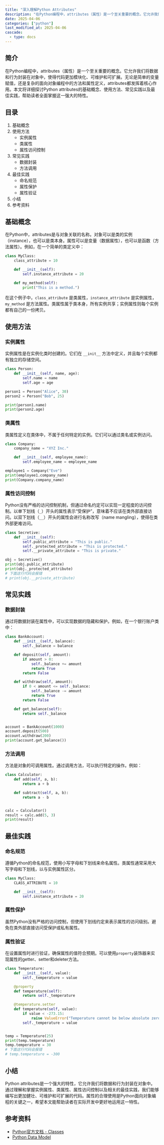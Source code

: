 ```yaml
---
title: "深入理解Python Attributes"
description: "在Python编程中，attributes（属性）是一个至关重要的概念。它允许我们将数据和行为封装在对象中，使得代码更加模块化、可维护和可扩展。无论是简单的变量赋值，还是复杂的面向对象编程中的方法和属性定义，attributes都发挥着核心作用。本文将详细探讨Python attributes的基础概念、使用方法、常见实践以及最佳实践，帮助读者全面掌握这一强大的特性。"
date: 2025-04-06
categories: ["python"]
last_modified_at: 2025-04-06
cascade:
  - type: docs
---
```



## 简介
在Python编程中，attributes（属性）是一个至关重要的概念。它允许我们将数据和行为封装在对象中，使得代码更加模块化、可维护和可扩展。无论是简单的变量赋值，还是复杂的面向对象编程中的方法和属性定义，attributes都发挥着核心作用。本文将详细探讨Python attributes的基础概念、使用方法、常见实践以及最佳实践，帮助读者全面掌握这一强大的特性。

<!-- more -->
## 目录
1. 基础概念
2. 使用方法
    - 实例属性
    - 类属性
    - 属性访问控制
3. 常见实践
    - 数据封装
    - 方法调用
4. 最佳实践
    - 命名规范
    - 属性保护
    - 属性验证
5. 小结
6. 参考资料

## 基础概念
在Python中，attributes是与对象关联的名称。对象可以是类的实例（instance），也可以是类本身。属性可以是变量（数据属性），也可以是函数（方法属性）。例如，在一个简单的类定义中：

```python
class MyClass:
    class_attribute = 10

    def __init__(self):
        self.instance_attribute = 20

    def my_method(self):
        print("This is a method.")
```

在这个例子中，`class_attribute` 是类属性，`instance_attribute` 是实例属性，`my_method` 是方法属性。类属性属于类本身，所有实例共享；实例属性则每个实例都有自己的一份拷贝。

## 使用方法

### 实例属性
实例属性是在实例化类时创建的。它们在 `__init__` 方法中定义，并且每个实例都有独立的存储空间。

```python
class Person:
    def __init__(self, name, age):
        self.name = name
        self.age = age

person1 = Person("Alice", 30)
person2 = Person("Bob", 25)

print(person1.name)  
print(person2.age)  
```

### 类属性
类属性定义在类体中，不属于任何特定的实例。它们可以通过类名或实例访问。

```python
class Company:
    company_name = "XYZ Inc."

    def __init__(self, employee_name):
        self.employee_name = employee_name

employee1 = Company("Eve")
print(employee1.company_name)  
print(Company.company_name)  
```

### 属性访问控制
Python没有严格的访问控制机制，但通过命名约定可以实现一定程度的访问控制。以单下划线（`_`）开头的属性表示“受保护”，意味着不应该在类外部直接访问。以双下划线（`__`）开头的属性会进行名称改写（name mangling），使得在类外部更难访问。

```python
class Secretive:
    def __init__(self):
        self.public_attribute = "This is public."
        self._protected_attribute = "This is protected."
        self.__private_attribute = "This is private."

obj = Secretive()
print(obj.public_attribute)  
print(obj._protected_attribute)  
# 下面这行代码会报错
# print(obj.__private_attribute)  
```

## 常见实践

### 数据封装
通过将数据封装在属性中，可以实现数据的隐藏和保护。例如，在一个银行账户类中：

```python
class BankAccount:
    def __init__(self, balance):
        self._balance = balance

    def deposit(self, amount):
        if amount > 0:
            self._balance += amount
            return True
        return False

    def withdraw(self, amount):
        if 0 < amount <= self._balance:
            self._balance -= amount
            return True
        return False

    def get_balance(self):
        return self._balance


account = BankAccount(1000)
account.deposit(500)
account.withdraw(200)
print(account.get_balance())  
```

### 方法调用
方法是对象的可调用属性。通过调用方法，可以执行特定的操作。例如：

```python
class Calculator:
    def add(self, a, b):
        return a + b

    def subtract(self, a, b):
        return a - b


calc = Calculator()
result = calc.add(5, 3)
print(result)  
```

## 最佳实践

### 命名规范
遵循Python的命名规范，使用小写字母和下划线来命名属性。类属性通常采用大写字母和下划线，以与实例属性区分。

```python
class MyClass:
    CLASS_ATTRIBUTE = 10

    def __init__(self):
        self.instance_attribute = 20
```

### 属性保护
虽然Python没有严格的访问控制，但使用下划线约定来表示属性的访问级别。避免在类外部直接访问受保护或私有属性。

### 属性验证
在设置属性时进行验证，确保属性的值符合预期。可以使用`property`装饰器来实现属性的getter、setter和deleter方法。

```python
class Temperature:
    def __init__(self, value):
        self._temperature = value

    @property
    def temperature(self):
        return self._temperature

    @temperature.setter
    def temperature(self, value):
        if value < -273.15:
            raise ValueError("Temperature cannot be below absolute zero.")
        self._temperature = value


temp = Temperature(25)
print(temp.temperature)  
temp.temperature = 30
# 下面这行代码会报错
# temp.temperature = -300  
```

## 小结
Python attributes是一个强大的特性，它允许我们将数据和行为封装在对象中。通过理解和掌握实例属性、类属性、属性访问控制以及相关的最佳实践，我们能够编写出更加健壮、可维护和可扩展的代码。属性的合理使用是Python面向对象编程的关键之一，希望本文能帮助读者在实际开发中更好地运用这一特性。

## 参考资料
- [Python官方文档 - Classes](https://docs.python.org/3/tutorial/classes.html)
- [Python Data Model](https://docs.python.org/3/reference/datamodel.html)